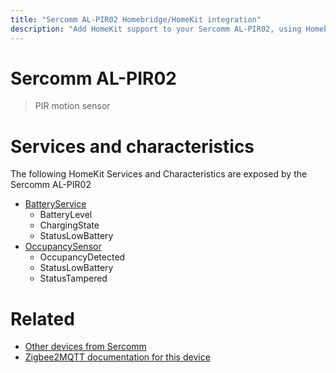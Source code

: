 ```yaml
---
title: "Sercomm AL-PIR02 Homebridge/HomeKit integration"
description: "Add HomeKit support to your Sercomm AL-PIR02, using Homebridge, Zigbee2MQTT and homebridge-z2m."
---
```

<!---
This file has been GENERATED using src/docgen/docgen.ts
DO NOT EDIT THIS FILE MANUALLY!
-->
# Sercomm AL-PIR02
> PIR motion sensor


# Services and characteristics
The following HomeKit Services and Characteristics are exposed by
the Sercomm AL-PIR02

* [BatteryService](../../battery.md)
  * BatteryLevel
  * ChargingState
  * StatusLowBattery
* [OccupancySensor](../../sensors.md)
  * OccupancyDetected
  * StatusLowBattery
  * StatusTampered


# Related
* [Other devices from Sercomm](../index.md#sercomm)
* [Zigbee2MQTT documentation for this device](https://www.zigbee2mqtt.io/devices/AL-PIR02.html)
